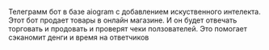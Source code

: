Телеграмм бот в базе aiogram с добавлением искуственного интелекта. Этот бот продает товары в онлайн магазине. И он будет отвечать торговать и продовать и проверят чеки ползователей. Это помогает сэканомит денги и время на ответчиков
